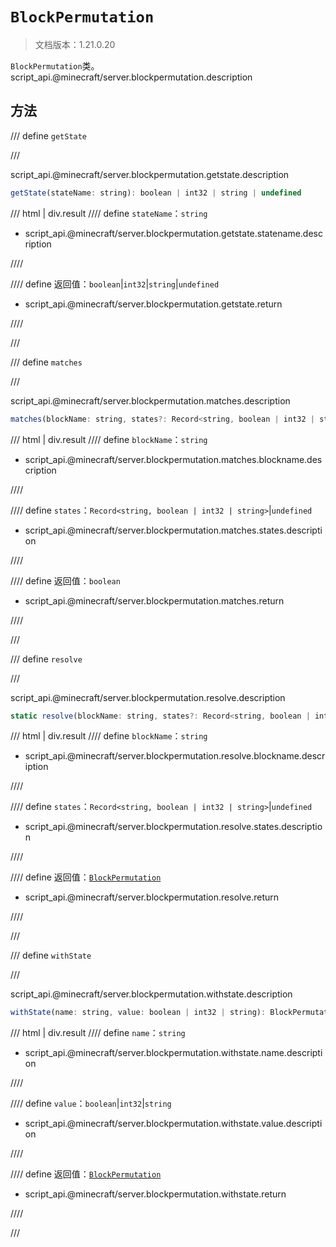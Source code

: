 # `BlockPermutation`

> 文档版本：1.21.0.20

`BlockPermutation`类。script_api.@minecraft/server.blockpermutation.description

## 方法

/// define
`getState`


///

script_api.@minecraft/server.blockpermutation.getstate.description

```js
getState(stateName: string): boolean | int32 | string | undefined
```

/// html | div.result
//// define
`stateName`：`string`

- script_api.@minecraft/server.blockpermutation.getstate.statename.description


////

//// define
返回值：`boolean`|`int32`|`string`|`undefined`

- script_api.@minecraft/server.blockpermutation.getstate.return


////

///


/// define
`matches`


///

script_api.@minecraft/server.blockpermutation.matches.description

```js
matches(blockName: string, states?: Record<string, boolean | int32 | string>): boolean
```

/// html | div.result
//// define
`blockName`：`string`

- script_api.@minecraft/server.blockpermutation.matches.blockname.description


////

//// define
`states`：`Record<string, boolean | int32 | string>`|`undefined`

- script_api.@minecraft/server.blockpermutation.matches.states.description


////

//// define
返回值：`boolean`

- script_api.@minecraft/server.blockpermutation.matches.return


////

///


/// define
`resolve`


///

script_api.@minecraft/server.blockpermutation.resolve.description

```js
static resolve(blockName: string, states?: Record<string, boolean | int32 | string>): BlockPermutation
```

/// html | div.result
//// define
`blockName`：`string`

- script_api.@minecraft/server.blockpermutation.resolve.blockname.description


////

//// define
`states`：`Record<string, boolean | int32 | string>`|`undefined`

- script_api.@minecraft/server.blockpermutation.resolve.states.description


////

//// define
返回值：[`BlockPermutation`](./blockpermutation.md)

- script_api.@minecraft/server.blockpermutation.resolve.return


////

///


/// define
`withState`


///

script_api.@minecraft/server.blockpermutation.withstate.description

```js
withState(name: string, value: boolean | int32 | string): BlockPermutation
```

/// html | div.result
//// define
`name`：`string`

- script_api.@minecraft/server.blockpermutation.withstate.name.description


////

//// define
`value`：`boolean`|`int32`|`string`

- script_api.@minecraft/server.blockpermutation.withstate.value.description


////

//// define
返回值：[`BlockPermutation`](./blockpermutation.md)

- script_api.@minecraft/server.blockpermutation.withstate.return


////

///

